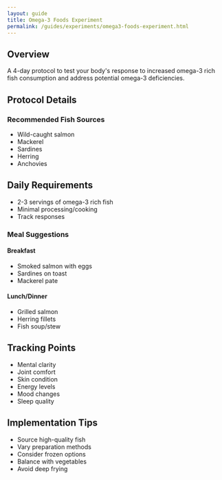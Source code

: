 ```yaml
---
layout: guide
title: Omega-3 Foods Experiment
permalink: /guides/experiments/omega3-foods-experiment.html
---
```


## Overview
A 4-day protocol to test your body's response to increased omega-3 rich fish consumption and address potential omega-3 deficiencies.

## Protocol Details
### Recommended Fish Sources
- Wild-caught salmon
- Mackerel
- Sardines
- Herring
- Anchovies

## Daily Requirements
- 2-3 servings of omega-3 rich fish
- Minimal processing/cooking
- Track responses

### Meal Suggestions
#### Breakfast
- Smoked salmon with eggs
- Sardines on toast
- Mackerel pate

#### Lunch/Dinner
- Grilled salmon
- Herring fillets
- Fish soup/stew

## Tracking Points
- Mental clarity
- Joint comfort
- Skin condition
- Energy levels
- Mood changes
- Sleep quality

## Implementation Tips
- Source high-quality fish
- Vary preparation methods
- Consider frozen options
- Balance with vegetables
- Avoid deep frying
